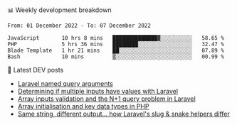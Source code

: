 📊 Weekly development breakdown
<!--START_SECTION:waka-->

```text
From: 01 December 2022 - To: 07 December 2022

JavaScript       10 hrs 8 mins   ██████████████▓░░░░░░░░░░   58.65 %
PHP              5 hrs 36 mins   ████████░░░░░░░░░░░░░░░░░   32.47 %
Blade Template   1 hr 21 mins    ██░░░░░░░░░░░░░░░░░░░░░░░   07.89 %
Bash             10 mins         ▒░░░░░░░░░░░░░░░░░░░░░░░░   00.99 %
```

<!--END_SECTION:waka-->

📕 Latest DEV posts
<!-- BLOG-POST-LIST:START -->
- [Laravel named query arguments](https://dev.to/michaelvickersuk/laravel-named-query-arguments-28kd)
- [Determining if multiple inputs have values with Laravel](https://dev.to/michaelvickersuk/determining-if-multiple-inputs-have-values-with-laravel-km6)
- [Array inputs validation and the N+1 query problem in Laravel](https://dev.to/michaelvickersuk/array-inputs-validation-and-the-n1-query-problem-in-laravel-2agb)
- [Array initialisation and key data types in PHP](https://dev.to/michaelvickersuk/array-initialisation-and-key-data-types-in-php-1e5b)
- [Same string, different output... how Laravel&#39;s slug &amp; snake helpers differ](https://dev.to/michaelvickersuk/same-string-different-output-how-laravels-slug-snake-helpers-differ-1ccj)
<!-- BLOG-POST-LIST:END -->
